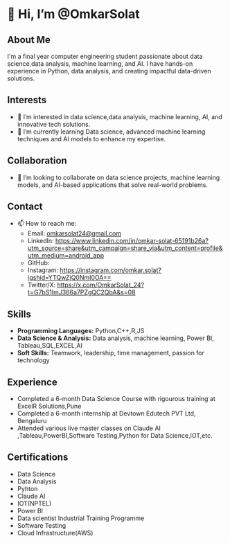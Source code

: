 # 👋 Hi, I’m @OmkarSolat

## About Me
I'm a final year computer engineering student passionate about data science,data analysis, machine learning, and AI. I have hands-on experience in Python, data analysis, and creating impactful data-driven solutions.

## Interests
- 👀 I’m interested in data science,data analysis, machine learning, AI, and innovative tech solutions.
- 🌱 I’m currently learning Data science, advanced machine learning techniques and AI models to enhance my expertise.

## Collaboration
- 💞️ I’m looking to collaborate on data science projects, machine learning models, and AI-based applications that solve real-world problems.

## Contact
- 📫 How to reach me: 
  - Email: omkarsolat24@gmail.com
  - LinkedIn: https://www.linkedin.com/in/omkar-solat-65191b26a?utm_source=share&utm_campaign=share_via&utm_content=profile&utm_medium=android_app
  - GitHub:
  - Instagram: https://instagram.com/omkar.solat?igshid=YTQwZjQ0NmI0OA==
  - Twitter/X: https://x.com/OmkarSolat_24?t=G7bS1lmJ366a7PZgQC2QbA&s=08

## Skills
- **Programming Languages:** Python,C++,R,JS
- **Data Science & Analysis:** Data analysis, machine learning, Power BI, Tableau,SQL,EXCEL,AI
- **Soft Skills:** Teamwork, leadership, time management, passion for technology

## Experience
- Completed a 6-month Data Science Course with rigourous training at ExcelR Solutions,Pune
- Completed a 6-month internship at Devtown Edutech PVT Ltd, Bengaluru
- Attended various live master classes on Claude AI ,Tableau,PowerBI,Software Testing,Python for Data Science,IOT,etc.
 
## Certifications
- Data Science
- Data Analysis
- Pyhton
- Claude AI
- IOT(NPTEL)
- Power BI
- Data scientist Industrial Training Programme
- Software Testing
- Cloud Infrastructure(AWS)


<!---
OmkarSolat/OmkarSolat is a ✨ special ✨ repository because its `README.md` (this file) appears on your GitHub profile.
You can click the Preview link to take a look at your changes.
--->
